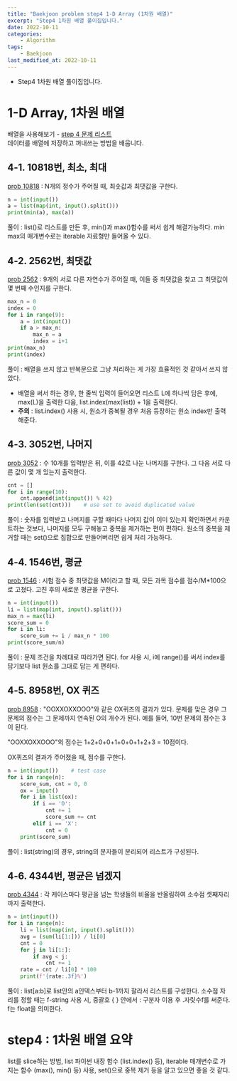 ```yaml
---
title: "Baekjoon problem step4 1-D Array (1차원 배열)"
excerpt: "Step4 1차원 배열 풀이집입니다."
date: 2022-10-11
categories:
    - Algorithm
tags:
    - Baekjoon
last_modified_at: 2022-10-11
---
```

- Step4 1차원 배열 풀이집입니다.

# 1-D Array, 1차원 배열
배열을 사용해보기 - [step 4 문제 리스트](https://www.acmicpc.net/step/6)  
데이터를 배열에 저장하고 꺼내쓰는 방법을 배웁니다.  

## 4-1. 10818번, 최소, 최대
[prob 10818](https://www.acmicpc.net/problem/10818) : N개의 정수가 주어질 때, 최솟값과 최댓값을 구한다. 
```python
n = int(input())
a = list(map(int, input().split()))
print(min(a), max(a))
```
풀이 : list()로 리스트를 만든 후, min()과 max()함수를 써서 쉽게 해결가능하다. min max의 매개변수로는 iterable 자료형만 들어올 수 있다.

## 4-2. 2562번, 최댓값
[prob 2562](https://www.acmicpc.net/problem/2562) : 9개의 서로 다른 자연수가 주어질 때, 이들 중 최댓값을 찾고 그 최댓값이 몇 번째 수인지를 구한다.
```python
max_n = 0
index = 0
for i in range(9):
    a = int(input())
    if a > max_n:
        max_n = a
        index = i+1
print(max_n)
print(index)
```
풀이 : 배열을 쓰지 않고 반복문으로 그냥 처리하는 게 가장 효율적인 것 같아서 쓰지 않았다.
- 배열을 써서 하는 경우, 한 줄씩 입력이 들어오면 리스트 L에 하나씩 담은 후에, max(L)을 출력한 다음, list.index(max(list)) + 1을 출력한다. 
- **주의** : list.index() 사용 시, 원소가 중복될 경우 처음 등장하는 원소 index만 출력해준다.

## 4-3. 3052번, 나머지
[prob 3052](https://www.acmicpc.net/problem/3052) : 수 10개를 입력받은 뒤, 이를 42로 나눈 나머지를 구한다. 그 다음 서로 다른 값이 몇 개 있는지 출력한다.  
```python
cnt = []
for i in range(10):
    cnt.append(int(input()) % 42)
print(len(set(cnt)))    # use set to avoid duplicated value
```
풀이 : 숫자를 입력받고 나머지를 구할 때마다 나머지 값이 이미 있는지 확인하면서 카운트하는 것보다, 나머지를 모두 구해놓고 중복을 제거하는 편이 편하다. 원소의 중복을 제거할 때는 set()으로 집합으로 만들어버리면 쉽게 처리 가능하다.

## 4-4. 1546번, 평균
[prob 1546](https://www.acmicpc.net/problem/1546) : 시험 점수 중 최댓값을 M이라고 할 때, 모든 과목 점수를 점수/M*100으로 고쳤다. 고친 후의 새로운 평균을 구한다.
```python
n = int(input())
li = list(map(int, input().split()))
max_n = max(li)
score_sum = 0
for i in li:
    score_sum += i / max_n * 100
print(score_sum/n)
```
풀이 : 문제 조건을 차례대로 따라가면 된다. for 사용 시, i에 range()를 써서 index를 담기보다 list 원소를 그대로 담는 게 편하다.

## 4-5. 8958번, OX 퀴즈
[prob 8958](https://www.acmicpc.net/problem/8958) : "OOXXOXXOOO"와 같은 OX퀴즈의 결과가 있다. 문제를 맞은 경우 그 문제의 점수는 그 문제까지 연속된 O의 개수가 된다. 예를 들어, 10번 문제의 점수는 3이 된다.

"OOXXOXXOOO"의 점수는 1+2+0+0+1+0+0+1+2+3 = 10점이다.

OX퀴즈의 결과가 주어졌을 때, 점수를 구한다.
```python
n = int(input())    # test case
for i in range(n):
    score_sum, cnt = 0, 0
    ox = input()
    for i in list(ox):
        if i == 'O':
            cnt += 1
            score_sum += cnt
        elif i == 'X':
            cnt = 0
    print(score_sum)
```
풀이 : list(string)의 경우, string의 문자들이 분리되어 리스트가 구성된다.

## 4-6. 4344번, 평균은 넘겠지
[prob 4344](https://www.acmicpc.net/problem/4344) : 각 케이스마다 평균을 넘는 학생들의 비율을 반올림하여 소수점 셋째자리까지 출력한다.
```python
n = int(input())
for i in range(n):
    li = list(map(int, input().split()))
    avg = (sum(li[1:])) / li[0]
    cnt = 0
    for j in li[1:]:
        if avg < j:
            cnt += 1
    rate = cnt / li[0] * 100
    print(f'{rate:.3f}%')
```
풀이 : list[a:b]로 list안의 a인덱스부터 b-1까지 잘라서 리스트를 구성한다. 소수점 자리를 정할 때는 f-string 사용 시, 중괄호 { } 안에서 : 구분자 이용 후 .자릿수f를 써준다. f는 float을 의미한다.

# step4 : 1차원 배열 요약
list를 slice하는 방법, list 파이썬 내장 함수 (list.index() 등), iterable 매개변수로 가지는 함수 (max(), min() 등) 사용, set()으로 중복 제거 등을 알고 있으면 좋을 것 같다.